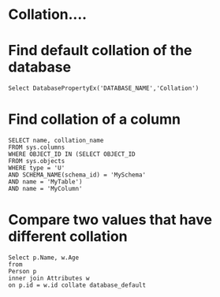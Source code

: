 # Collation....

# Find default collation of the database

	Select DatabasePropertyEx('DATABASE_NAME','Collation')
	
	

# Find collation of a column


	SELECT name, collation_name
	FROM sys.columns
	WHERE OBJECT_ID IN (SELECT OBJECT_ID
	FROM sys.objects
	WHERE type = 'U'
	AND SCHEMA_NAME(schema_id) = 'MySchema'
	AND name = 'MyTable')
	AND name = 'MyColumn'


# Compare two values that have different collation


	Select p.Name, w.Age
	from
	Person p
	inner join Attributes w
	on p.id = w.id collate database_default

